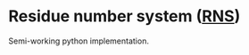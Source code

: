 Residue number system ([RNS](http://en.wikipedia.org/wiki/Residue_number_system))
=============

Semi-working python implementation.

